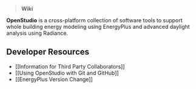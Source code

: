 > **Wiki**

**OpenStudio** is a cross-platform collection of software tools to support whole building energy modeling using EnergyPlus and advanced daylight analysis using Radiance.

## Developer Resources

* [[Information for Third Party Collaborators]]
* [[Using OpenStudio with Git and GitHub]]
* [[EnergyPlus Version Change]]